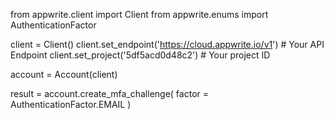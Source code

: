 from appwrite.client import Client
from appwrite.enums import AuthenticationFactor

client = Client()
client.set_endpoint('https://cloud.appwrite.io/v1') # Your API Endpoint
client.set_project('5df5acd0d48c2') # Your project ID

account = Account(client)

result = account.create_mfa_challenge(
    factor = AuthenticationFactor.EMAIL
)
